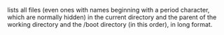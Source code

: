 lists all files (even ones with names beginning with a period character, which are normally hidden) in the current directory and the parent of the working directory and the /boot directory (in this order), in long format.
